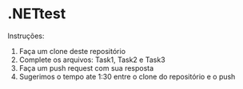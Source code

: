 # .NETtest

Instruções:

1) Faça um clone deste repositório
2) Complete os arquivos: Task1, Task2 e Task3
3) Faça um push request com sua resposta
4) Sugerimos o tempo ate 1:30 entre o clone do repositório e o push
